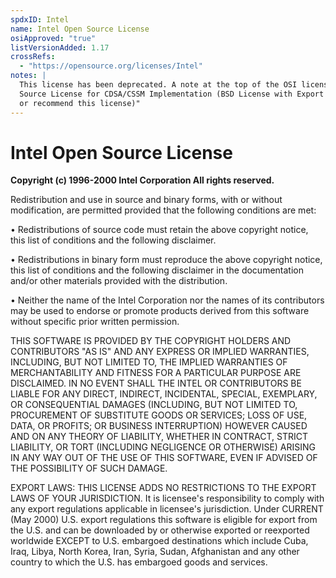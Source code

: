 ```yaml
---
spdxID: Intel
name: Intel Open Source License
osiApproved: "true"
listVersionAdded: 1.17
crossRefs: 
  - "https://opensource.org/licenses/Intel"
notes: |
  This license has been deprecated. A note at the top of the OSI license page states, "The Intel Open
  Source License for CDSA/CSSM Implementation (BSD License with Export Notice) (Intel has ceased to use
  or recommend this license)"
---
```


# Intel Open Source License

**Copyright (c) 1996-2000 Intel Corporation All rights reserved.**

Redistribution and use in source and binary forms, with or without modification, are permitted provided that the following conditions are met:

• Redistributions of source code must retain the above copyright notice, this list of conditions and the following disclaimer.

• Redistributions in binary form must reproduce the above copyright notice, this list of conditions and the following disclaimer in the documentation and/or other materials provided with the distribution.

• Neither the name of the Intel Corporation nor the names of its contributors may be used to endorse or promote products derived from this software without specific prior written permission.

THIS SOFTWARE IS PROVIDED BY THE COPYRIGHT HOLDERS AND CONTRIBUTORS "AS IS" AND ANY EXPRESS OR IMPLIED WARRANTIES, INCLUDING, BUT NOT LIMITED TO, THE IMPLIED WARRANTIES OF MERCHANTABILITY AND FITNESS FOR A PARTICULAR PURPOSE ARE DISCLAIMED. IN NO EVENT SHALL THE INTEL OR CONTRIBUTORS BE LIABLE FOR ANY DIRECT, INDIRECT, INCIDENTAL, SPECIAL, EXEMPLARY, OR CONSEQUENTIAL DAMAGES (INCLUDING, BUT NOT LIMITED TO, PROCUREMENT OF SUBSTITUTE GOODS OR SERVICES; LOSS OF USE, DATA, OR PROFITS; OR BUSINESS INTERRUPTION) HOWEVER CAUSED AND ON ANY THEORY OF LIABILITY, WHETHER IN CONTRACT, STRICT LIABILITY, OR TORT (INCLUDING NEGLIGENCE OR OTHERWISE) ARISING IN ANY WAY OUT OF THE USE OF THIS SOFTWARE, EVEN IF ADVISED OF THE POSSIBILITY OF SUCH DAMAGE.

EXPORT LAWS: THIS LICENSE ADDS NO RESTRICTIONS TO THE EXPORT LAWS OF YOUR JURISDICTION. It is licensee's responsibility to comply with any export regulations applicable in licensee's jurisdiction. Under CURRENT (May 2000) U.S. export regulations this software is eligible for export from the U.S. and can be downloaded by or otherwise exported or reexported worldwide EXCEPT to U.S. embargoed destinations which include Cuba, Iraq, Libya, North Korea, Iran, Syria, Sudan, Afghanistan and any other country to which the U.S. has embargoed goods and services.
